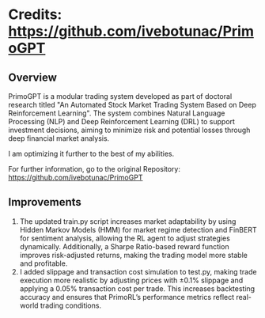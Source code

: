 # Credits: https://github.com/ivebotunac/PrimoGPT 

## Overview

PrimoGPT is a modular trading system developed as part of doctoral research titled "An Automated Stock Market Trading System Based on Deep Reinforcement Learning". The system combines Natural Language Processing (NLP) and Deep Reinforcement Learning (DRL) to support investment decisions, aiming to minimize risk and potential losses through deep financial market analysis.

I am optimizing it further to the best of my abilities.

For further information, go to the original Repository: https://github.com/ivebotunac/PrimoGPT

## Improvements

1. The updated train.py script increases market adaptability by using Hidden Markov Models (HMM) for market regime detection and FinBERT for sentiment analysis, allowing the RL agent to adjust strategies dynamically. Additionally, a Sharpe Ratio-based reward function improves risk-adjusted returns, making the trading model more stable and profitable.
2. I added slippage and transaction cost simulation to test.py, making trade execution more realistic by adjusting prices with ±0.1% slippage and applying a 0.05% transaction cost per trade. This increases backtesting accuracy and ensures that PrimoRL’s performance metrics reflect real-world trading conditions.
